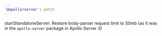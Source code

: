 ```yaml
---
'@apollo/server': patch
---
```


startStandaloneServer: Restore body-parser request limit to 50mb (as it was in the `apollo-server` package in Apollo Server 3)
